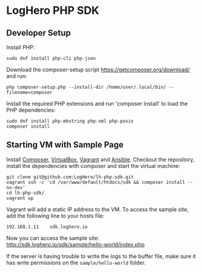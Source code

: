 # LogHero PHP SDK

## Developer Setup

Install PHP:
```
sudo dnf install php-cli php-json
```

Download the composer-setup script https://getcomposer.org/download/ and run:

```
php composer-setup.php --install-dir /home/user/.local/bin/ --filename=composer
```

Install the required PHP extensions and run 'composer install' to load the PHP dependencies:

```
sudo dnf install php-mbstring php-xml php-posix
composer install
```

## Starting VM with Sample Page

Install [Composer](https://getcomposer.org/doc/00-intro.md#locally), [VirtualBox](https://www.virtualbox.org/), [Vagrant](https://www.vagrantup.com/) and [Ansible](http://docs.ansible.com/ansible/latest/installation_guide/intro_installation.html).
Checkout the repository, install the dependencies with composer and start the virtual machine:
```
git clone git@github.com:LogHero/lh-php-sdk.git
vagrant ssh -c 'cd /var/www/default/htdocs/sdk && composer install --no-dev'
cd lh-php-sdk/
vagrant up
```
Vagrant will add a static IP address to the VM.
To access the sample site, add the following line to your hosts file:
```
192.168.1.11    sdk.loghero.io
```
Now you can access the sample site: http://sdk.loghero.io/sdk/sample/hello-world/index.php

If the server is having trouble to write the logs to the buffer file, make sure it has write permissions on the ```sample/hello-world``` folder.